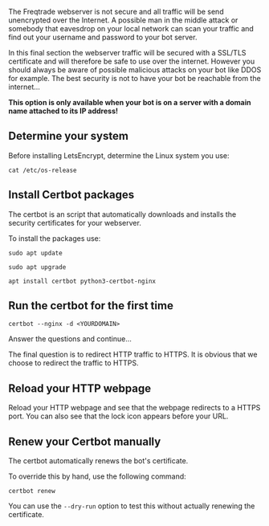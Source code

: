 The Freqtrade webserver is not secure and all traffic will be send unencrypted over the Internet. A possible man in the middle attack or somebody that eavesdrop on your local network can scan your traffic and find out your username and password to your bot server.

In this final section the webserver traffic will be secured with a SSL/TLS certificate and will therefore be safe to use over the internet. However you should always be aware of possible malicious attacks on your bot like DDOS for example. The best security is not to have your bot be reachable from the internet...

**This option is only available when your bot is on a server with a domain name attached to its IP address!**

## Determine your system

Before installing LetsEncrypt, determine the Linux system you use:

```
cat /etc/os-release
```

## Install Certbot packages

The certbot is an script that automatically downloads and installs the security certificates for your webserver.

To install the packages use:

```
sudo apt update

sudo apt upgrade

apt install certbot python3-certbot-nginx
```

## Run the certbot for the first time

```
certbot --nginx -d <YOURDOMAIN>
```

Answer the questions and continue...

The final question is to redirect HTTP traffic to HTTPS. It is obvious that we choose to redirect the traffic to HTTPS.

## Reload your HTTP webpage

Reload your HTTP webpage and see that the webpage redirects to a HTTPS port. You can also see that the lock icon appears before your URL.

## Renew your Certbot manually

The certbot automatically renews the bot's certificate. 

To override this by hand, use the following command:

```
certbot renew
```

You can use the ``--dry-run`` option to test this without actually renewing the certificate.
